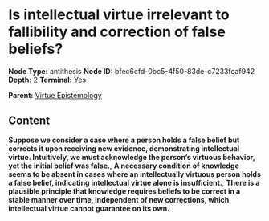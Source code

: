 # Is intellectual virtue irrelevant to fallibility and correction of false beliefs?

**Node Type:** antithesis
**Node ID:** bfec6cfd-0bc5-4f50-83de-c7233fcaf942
**Depth:** 2
**Terminal:** Yes

**Parent:** [Virtue Epistemology](virtue-epistemology.md)

## Content

**Suppose we consider a case where a person holds a false belief but corrects it upon receiving new evidence, demonstrating intellectual virtue. Intuitively, we must acknowledge the person’s virtuous behavior, yet the initial belief was false.**, **A necessary condition of knowledge seems to be absent in cases where an intellectually virtuous person holds a false belief, indicating intellectual virtue alone is insufficient.**, **There is a plausible principle that knowledge requires beliefs to be correct in a stable manner over time, independent of new corrections, which intellectual virtue cannot guarantee on its own.**
